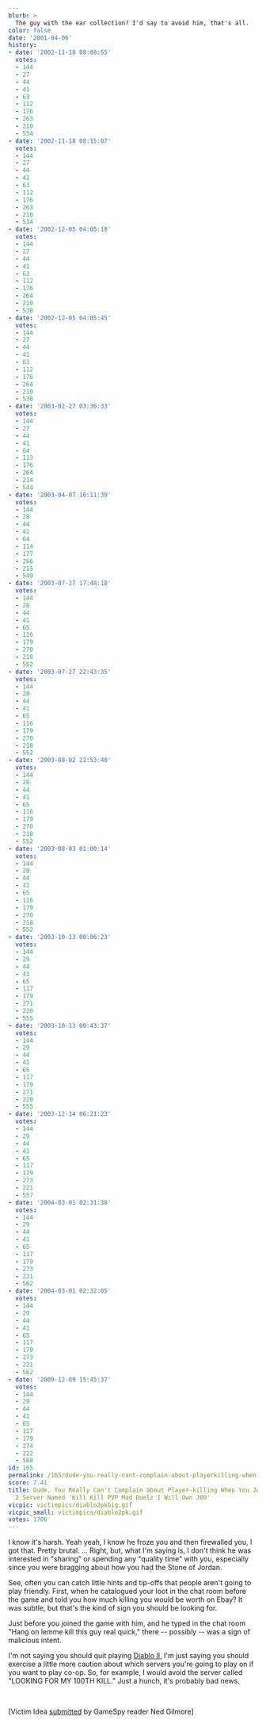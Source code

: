 ```yaml
---
blurb: >
  The guy with the ear collection? I'd say to avoid him, that's all.
color: false
date: '2001-04-06'
history:
- date: '2002-11-18 08:08:55'
  votes:
  - 144
  - 27
  - 44
  - 41
  - 63
  - 112
  - 176
  - 263
  - 210
  - 534
- date: '2002-11-18 08:15:07'
  votes:
  - 144
  - 27
  - 44
  - 41
  - 63
  - 112
  - 176
  - 263
  - 210
  - 534
- date: '2002-12-05 04:05:18'
  votes:
  - 144
  - 27
  - 44
  - 41
  - 63
  - 112
  - 176
  - 264
  - 210
  - 538
- date: '2002-12-05 04:05:45'
  votes:
  - 144
  - 27
  - 44
  - 41
  - 63
  - 112
  - 176
  - 264
  - 210
  - 538
- date: '2003-02-27 03:36:33'
  votes:
  - 144
  - 27
  - 44
  - 41
  - 64
  - 113
  - 176
  - 264
  - 214
  - 544
- date: '2003-04-07 16:11:39'
  votes:
  - 144
  - 28
  - 44
  - 41
  - 64
  - 114
  - 177
  - 266
  - 215
  - 549
- date: '2003-07-27 17:48:18'
  votes:
  - 144
  - 28
  - 44
  - 41
  - 65
  - 116
  - 179
  - 270
  - 218
  - 552
- date: '2003-07-27 22:43:35'
  votes:
  - 144
  - 28
  - 44
  - 41
  - 65
  - 116
  - 179
  - 270
  - 218
  - 552
- date: '2003-08-02 22:53:40'
  votes:
  - 144
  - 28
  - 44
  - 41
  - 65
  - 116
  - 179
  - 270
  - 218
  - 552
- date: '2003-08-03 01:00:14'
  votes:
  - 144
  - 28
  - 44
  - 41
  - 65
  - 116
  - 179
  - 270
  - 218
  - 552
- date: '2003-10-13 00:06:23'
  votes:
  - 144
  - 29
  - 44
  - 41
  - 65
  - 117
  - 179
  - 271
  - 220
  - 555
- date: '2003-10-13 00:43:37'
  votes:
  - 144
  - 29
  - 44
  - 41
  - 65
  - 117
  - 179
  - 271
  - 220
  - 555
- date: '2003-12-14 06:21:23'
  votes:
  - 144
  - 29
  - 44
  - 41
  - 65
  - 117
  - 179
  - 273
  - 221
  - 557
- date: '2004-03-01 02:31:38'
  votes:
  - 144
  - 29
  - 44
  - 41
  - 65
  - 117
  - 179
  - 273
  - 221
  - 562
- date: '2004-03-01 02:32:05'
  votes:
  - 144
  - 29
  - 44
  - 41
  - 65
  - 117
  - 179
  - 273
  - 221
  - 562
- date: '2009-12-09 15:45:37'
  votes:
  - 144
  - 29
  - 44
  - 41
  - 65
  - 117
  - 179
  - 274
  - 222
  - 568
id: 165
permalink: /165/dude-you-really-cant-complain-about-playerkilling-when-you-join-a-diablo-2-server-named-kill-kill-pvp-mad-duelz-i-will-own-j00/
score: 7.41
title: Dude, You Really Can't Complain about Player-killing When You Join a Diablo
  2 Server Named 'Kill Kill PVP Mad Duelz I Will Own J00'
vicpic: victimpics/diablo2pkbig.gif
vicpic_small: victimpics/diablo2pk.gif
votes: 1706
---
```


I know it's harsh. Yeah yeah, I know he froze you and then firewalled
you, I got that. Pretty brutal. ... Right, but, what I'm saying is, I
don't think he was interested in "sharing" or spending any "quality
time" with you, especially since you were bragging about how you had the
Stone of Jordan.

See, often you can catch little hints and tip-offs that people aren't
going to play friendly. First, when he catalogued your loot in the chat
room before the game and told you how much killing you would be worth on
Ebay? It was subtle, but that's the kind of sign you should be looking
for.

Just before you joined the game with him, and he typed in the chat room
"Hang on lemme kill this guy real quick," there -- possibly -- was a
sign of malicious intent.

I'm not saying you should quit playing [Diablo
II](http://web.archive.org/web/20010406000000/http://www.planetdiablo.com/),
I'm just saying you should exercise a little more caution about which
servers you're going to play on if you want to play co-op. So, for
example, I would avoid the server called "LOOKING FOR MY 100TH KILL."
Just a hunch, it's probably bad news.

&nbsp;

\[Victim Idea [submitted](mailto:feedback@gamespy.com) by GameSpy reader
Ned Gilmore\]